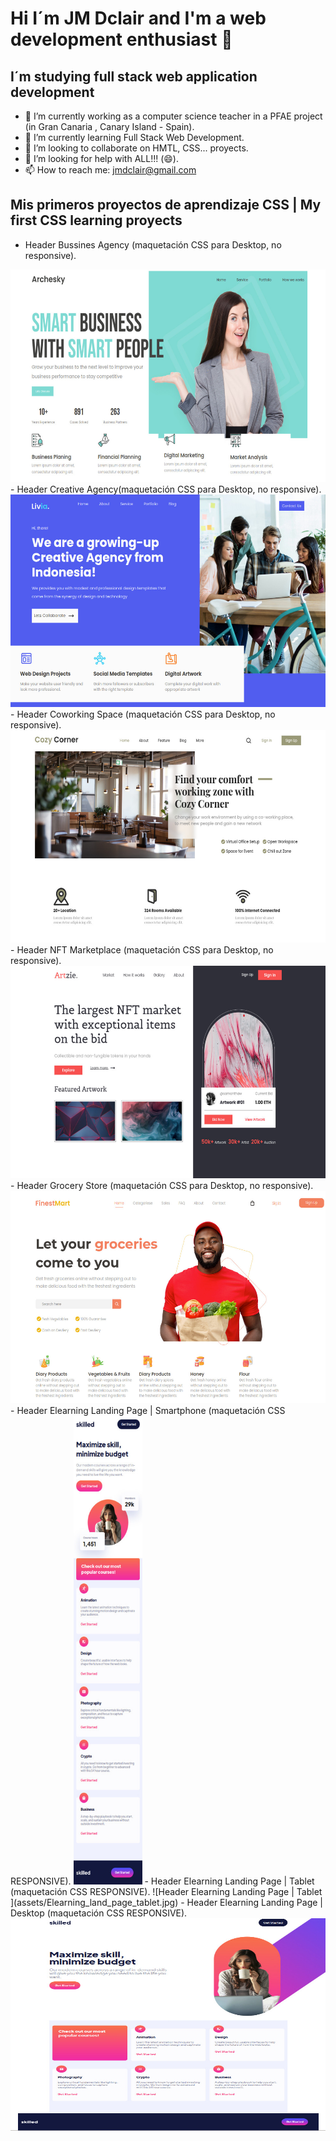 # Hi I´m JM Dclair and I'm a web development enthusiast 👋
## I´m studying full stack web application development
- 🔭 I’m currently working as a computer science teacher in a PFAE project (in Gran Canaria , Canary Island - Spain).
- 🌱 I’m currently learning Full Stack Web Development.
- 👯 I’m looking to collaborate on HMTL, CSS... proyects.
- 🤔 I’m looking for help with ALL!!! (😄).
- 📫 How to reach me: jmdclair@gmail.com

## Mis primeros proyectos de aprendizaje CSS | My first CSS learning proyects
- Header Bussines Agency (maquetación CSS para Desktop, no responsive).
  
<img src="assets/header_bussines_agency.jpg" alt="Bussines Agency" width="610px" height="340px">
- Header Creative Agency(maquetación CSS para Desktop, no responsive).

<img src="assets/creative_agency.jpg" alt="Creative Agency" width="610px" height="340px">
- Header Coworking Space (maquetación CSS para Desktop, no responsive).

<img src="assets/coworking_space.jpg" alt="Coworking Space" width="610px" height="340px">
- Header NFT Marketplace (maquetación CSS para Desktop, no responsive).
<img src="assets/NFT_marketplace.jpg" alt="NFT Marketplace" width="610px" height="340px">
- Header Grocery Store (maquetación CSS para Desktop, no responsive).
<img src="assets/Grocery_Store.jpg" alt="Grocery Store" width="610px" height="340px">
- Header Elearning Landing Page | Smartphone (maquetación CSS RESPONSIVE).
<img src="assets/Elearning_land_page_smartphone.jpg" alt="Elearning Land Page Mobile" width="110px" height="750px">
- Header Elearning Landing Page | Tablet (maquetación CSS RESPONSIVE).
![Header Elearning Landing Page | Tablet ](assets/Elearning_land_page_tablet.jpg)
- Header Elearning Landing Page | Desktop (maquetación CSS RESPONSIVE).
<img src="assets/Elearning_land_page_Desktop.jpg" alt="Elearning land page Desktop." width="610px" height="340px">

<!--
**dclair/dclair** is a ✨ _special_ ✨ repository because its `README.md` (this file) appears on your GitHub profile.

Here are some ideas to get you started:

- 🔭 I’m currently working on ...
- 🌱 I’m currently learning ...
- 👯 I’m looking to collaborate on ...
- 🤔 I’m looking for help with ...
- 💬 Ask me about ...
- 📫 How to reach me: ...
- 😄 Pronouns: ...
- ⚡ Fun fact: ...
-->
